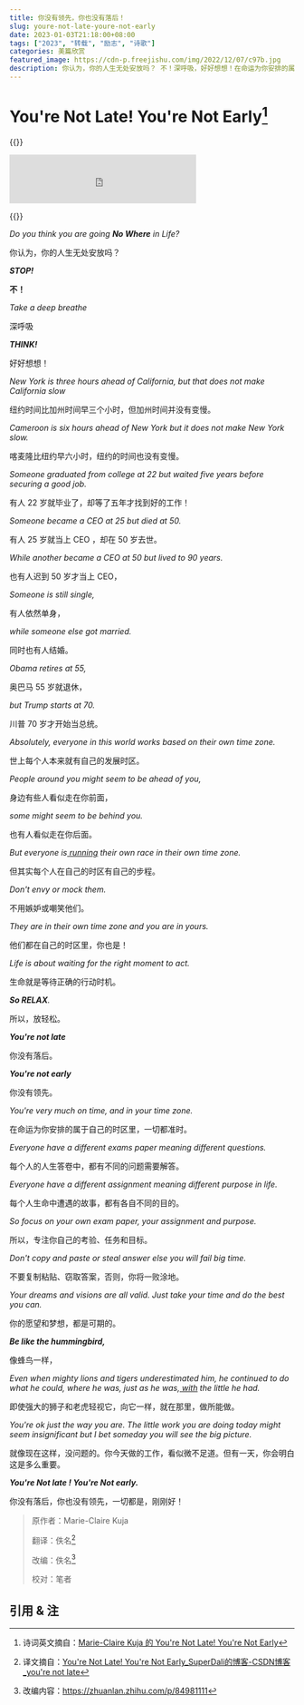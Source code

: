 ```yaml
---
title: 你没有领先，你也没有落后！
slug: youre-not-late-youre-not-early
date: 2023-01-03T21:18:00+08:00
tags: ["2023", "转载", "励志", "诗歌"]
categories: 美篇欣赏
featured_image: https://cdn-p.freejishu.com/img/2022/12/07/c97b.jpg
description: 你认为，你的人生无处安放吗？ 不！深呼吸，好好想想！在命运为你安排的属于自己的时区里，一切都准时。你没有落后，你也没有领先，一切都是，刚刚好！
---
```


# You're Not Late! You're Not Early[^1]

{{<row>}}

<iframe frameborder="no" border="0" marginwidth="0" marginheight="0" width="330" height="86" src="https://cdn.a632079.me/163music.html?playlist=28828078" style="margin:0"></iframe>

{{</row>}}



*Do you think you are going **No Where** in Life?*

你认为，你的人生无处安放吗？ 



***STOP!***

**不！**



*Take a deep breathe*

深呼吸



***THINK!***

好好想想！



*New York is three hours ahead of California, but that does not make California slow*

纽约时间比加州时间早三个小时，但加州时间并没有变慢。



*Cameroon is six hours ahead of New York but it does not make New York slow.*

喀麦隆比纽约早六小时，纽约的时间也没有变慢。 



*Someone graduated from college at 22 but waited five years before securing a good job.*

有人 22 岁就毕业了，却等了五年才找到好的工作！



*Someone became a CEO at 25 but died at 50.*

有人 25 岁就当上 CEO ，却在 50 岁去世。



*While another became a CEO at 50 but lived to 90 years.*

也有人迟到 50 岁才当上 CEO，



*Someone is still single,*

有人依然单身，



*while someone else got married.*

同时也有人结婚。



*Obama retires at 55,* 

奥巴马 55 岁就退休， 



*but Trump starts at 70.*

川普 70 岁才开始当总统。 



*Absolutely, everyone in this world works based on their own time zone.*

世上每个人本来就有自己的发展时区。



*People around you might seem to be ahead of you,*

身边有些人看似走在你前面，



*some might seem to be behind you.*

也有人看似走在你后面。



*But everyone is[ running](https://www.worldpulse.org/story/youre-not-late-youre-not-early-17817#76479155) their own race in their own time zone.*

但其实每个人在自己的时区有自己的步程。



*Don't envy or mock them.*

不用嫉妒或嘲笑他们。



*They are in their own time zone and you are in yours.*

他们都在自己的时区里，你也是！



*Life is about waiting for the right moment to act.*

生命就是等待正确的行动时机。



***So RELAX**.*

所以，放轻松。



***You're not late***

你没有落后。



***You're not early***

你没有领先。



*You're very much on time, and in your time zone.*

在命运为你安排的属于自己的时区里，一切都准时。



*Everyone have a different exams paper meaning different questions.*

每个人的人生答卷中，都有不同的问题需要解答。



*Everyone have a different assignment meaning different purpose in life.*

每个人生命中遭遇的故事，都有各自不同的目的。



*So focus on your own exam paper, your assignment and purpose.*

所以，专注你自己的考验、任务和目标。



*Don't copy and paste or steal answer else you will fail big time.*

不要复制粘贴、窃取答案，否则，你将一败涂地。



*Your dreams and visions are all valid. Just take your time and do the best you can.*

你的愿望和梦想，都是可期的。



***Be like the hummingbird,***

像蜂鸟一样，



*Even when mighty lions and tigers underestimated  him, he continued to do what he could, where he was, just as he was,[ with](https://www.worldpulse.org/story/youre-not-late-youre-not-early-17817#62914744) the little he had.*

即使强大的狮子和老虎轻视它，向它一样，就在那里，做所能做。



*You're ok just the way you are. The little work you are doing today might seem  insignificant but I bet someday you will see the big picture.*

就像现在这样，没问题的。你今天做的工作，看似微不足道。但有一天，你会明白这是多么重要。



***You're Not late ! You're Not early.***

你没有落后，你也没有领先，一切都是，刚刚好！



> 原作者：Marie-Claire Kuja
>
> 翻译：佚名[^2]
>
> 改编：佚名[^3]
>
> 校对：笔者

## 引用 & 注

[^1]: 诗词英文摘自：[Marie-Claire Kuja 的 You're Not Late! You're Not Early](https://www.worldpulse.org/story/youre-not-late-youre-not-early-17817)
[^2]: 译文摘自：[You're Not Late! You're Not Early_SuperDali的博客-CSDN博客_you're not late](https://blog.csdn.net/qq_25333681/article/details/79945860)

[^3]: 改编内容：<https://zhuanlan.zhihu.com/p/84981111>